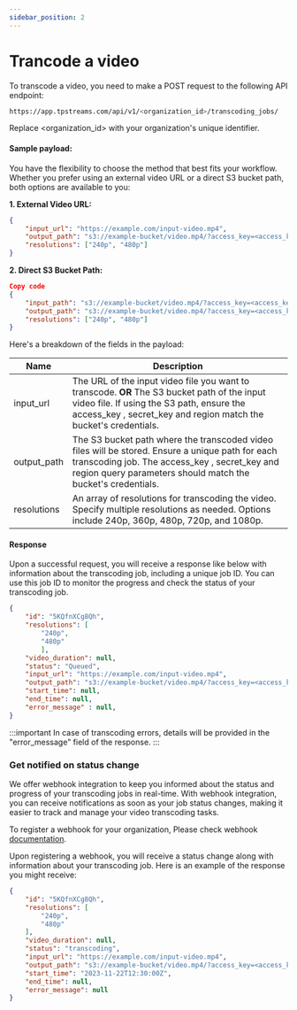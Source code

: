 ```yaml
---
sidebar_position: 2
---
```

# Trancode a video

To transcode a video, you need to make a POST request to the following API endpoint:

```bash
https://app.tpstreams.com/api/v1/<organization_id>/transcoding_jobs/
```
Replace <organization_id> with your organization's unique identifier.

#### Sample payload:
You have the flexibility to choose the method that best fits your workflow. Whether you prefer using an external video URL or a direct S3 bucket path, both options are available to you:

**1. External Video URL:**
```json
{
    "input_url": "https://example.com/input-video.mp4",
    "output_path": "s3://example-bucket/video.mp4/?access_key=<access_key>&secret_key=<secret_key>&region=<region>",
    "resolutions": ["240p", "480p"]
}
```

**2. Direct S3 Bucket Path:**

```json
Copy code
{
    "input_path": "s3://example-bucket/video.mp4/?access_key=<access_key>&secret_key=<secret_key>&region=<region>",
    "output_path": "s3://example-bucket/video.mp4/?access_key=<access_key>&secret_key=<secret_key>&region=<region>",
    "resolutions": ["240p", "480p"]
}
```

Here's a breakdown of the fields in the payload:

| **Name**          | **Description**                                                                                                       |
| ----------------- | ----------------------------------------------------------------------------------------------------------------------- |
| input_url       | The URL of the input video file you want to transcode. **OR** The S3 bucket path of the input video file. If using the S3 path, ensure the access_key , secret_key and region match the bucket's credentials. |
| output_path     | The S3 bucket path where the transcoded video files will be stored. Ensure a unique path for each transcoding job. The access_key , secret_key and region query parameters should match the bucket's credentials. | 
| resolutions     | An array of resolutions for transcoding the video. Specify multiple resolutions as needed. Options include 240p, 360p, 480p, 720p, and 1080p.                                      |


#### Response 

Upon a successful request, you will receive a response like below with information about the transcoding job, including a unique job ID. You can use this job ID to monitor the progress and check the status of your transcoding job.

```json
{
    "id": "5KQfnXCg8Qh",
    "resolutions": [
        "240p",
        "480p"
        ],
    "video_duration": null,
    "status": "Queued",
    "input_url": "https://example.com/input-video.mp4",
    "output_path": "s3://example-bucket/video.mp4/?access_key=<access_key>&secret_key=<secret_key>&region=<region>",
    "start_time": null,
    "end_time": null,
    "error_message" : null,    
}
```
:::important
In case of transcoding errors, details will be provided in the "error_message" field of the response.
:::


### Get notified on status change
 We offer webhook integration to keep you informed about the status and progress of your transcoding jobs in real-time. With webhook integration, you can receive notifications as soon as your job status changes, making it easier to track and manage your video transcoding tasks.

To register a webhook for your organization, Please check webhook [documentation](../server-api/webhooks.md).

Upon registering a webhook, you will receive a status change along with information about your transcoding job. Here is an example of the response you might receive:

```json
{
    "id": "5KQfnXCg8Qh",
    "resolutions": [
        "240p",
        "480p"
    ],
    "video_duration": null,
    "status": "transcoding",
    "input_url": "https://example.com/input-video.mp4",
    "output_path": "s3://example-bucket/video.mp4/?access_key=<access_key>&secret_key=<secret_key>&region=<region>",
    "start_time": "2023-11-22T12:30:00Z",
    "end_time": null,
    "error_message": null
}
